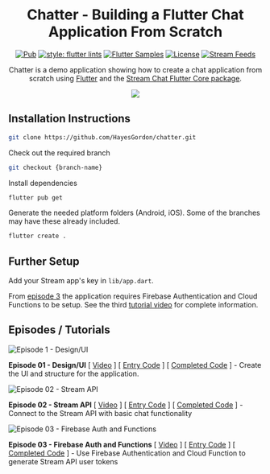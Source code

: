 <h1 align="center">Chatter - Building a Flutter Chat Application From Scratch</h1>

<p align="center">
    <a href="https://pub.dev/packages/stream_feed_flutter_core"><img src="https://img.shields.io/pub/v/stream_feed_flutter_core?include_prereleases" alt="Pub"></a>
    <a href="https://pub.dev/packages/flutter_lints"><img src="https://img.shields.io/badge/style-flutter__lints-blue" alt="style: flutter lints"></a>
    <a href="https://github.com/GetStream/flutter-samples"><img src="https://img.shields.io/badge/flutter-samples-teal.svg?longCache=true" alt="Flutter Samples"></a>
    <a href="https://opensource.org/licenses/Apache-2.0"><img alt="License" src="https://img.shields.io/badge/License-Apache%202.0-blue.svg"/></a>
    <a href="https://getstream.io/"><img src="https://img.shields.io/endpoint?url=https://gist.githubusercontent.com/HayesGordon/e7f3c4587859c17f3e593fd3ff5b13f4/raw/11d9d9385c9f34374ede25f6471dc743b977a914/badge.json" alt="Stream Feeds"></a>
</p>

<p align="center">  
Chatter is a demo application showing how to create a chat application from scratch using <a href="https://flutter.dev/">Flutter</a> and the <a href="https://pub.dev/packages/stream_chat_flutter_core/">Stream Chat Flutter Core package</a>.
</br>

<p align="center">
<img src="https://user-images.githubusercontent.com/13705472/160611526-5caf7e95-4377-4798-881b-7a6c6e932c6b.gif" />
</p>

## Installation Instructions

```bash
git clone https://github.com/HayesGordon/chatter.git
```

Check out the required branch

```bash
git checkout {branch-name}
```

Install dependencies
```bash
flutter pub get
```

Generate the needed platform folders (Android, iOS). Some of the branches may have these already included.

```bash
flutter create .
```

## Further Setup

Add your Stream app's key in `lib/app.dart`.

From [episode 3](https://github.com/HayesGordon/chatter/tree/tutorial-002-stream-chat-flutter-core-complete) the application requires Firebase Authentication and Cloud Functions to be setup. See the third [tutorial video](https://youtu.be/-s5iU9D5-AI) for complete information.

## Episodes / Tutorials

![Episode 1 - Design/UI](https://user-images.githubusercontent.com/13705472/133966143-57658323-8de3-4060-b4cc-343c8c17cda1.jpg)

**Episode 01 - Design/UI** \[ [Video](https://youtu.be/vgqBc7jni8c) \] \[ [Entry Code](https://github.com/HayesGordon/chatter/tree/tutorial-001-base-ui) \] \[ [Completed Code](https://github.com/HayesGordon/chatter/tree/tutorial-001-base-ui-complete) \] - Create the UI and structure for the application.

![Episode 02 - Stream API](https://user-images.githubusercontent.com/13705472/133966035-96604a21-0625-4114-a76d-bb938c72493f.jpg)

**Episode 02 - Stream API** \[ [Video](https://youtu.be/-s5iU9D5-AI) \] \[ [Entry Code](https://github.com/HayesGordon/chatter/tree/tutorial-002-stream-chat-flutter-core) \] \[ [Completed Code](https://github.com/HayesGordon/chatter/tree/tutorial-002-stream-chat-flutter-core-complete) \] - Connect to the Stream API with basic chat functionality

![Episode 03 - Firebase Auth and Functions](https://user-images.githubusercontent.com/13705472/142461222-6df1c049-b265-4d6c-ab2c-81540ccc6904.jpg)

**Episode 03 - Firebase Auth and Functions** \[ [Video](https://youtu.be/y6OlrO3Bzag) \] \[ [Entry Code](https://github.com/HayesGordon/chatter/tree/tutorial-003-firebase-authentication) \] \[ [Completed Code](https://github.com/HayesGordon/chatter/tree/tutorial-003-firebase-authentication-complete) \] - Use Firebase Authentication and Cloud Function to generate Stream API user tokens

